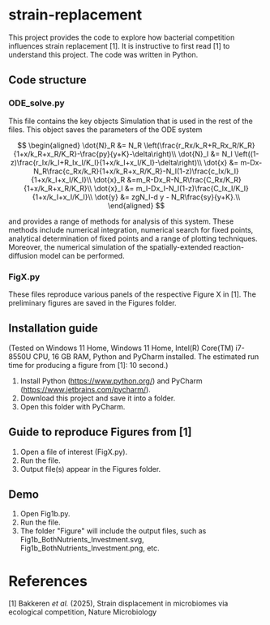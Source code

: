 # strain-replacement
This project provides the code to explore how bacterial competition influences strain replacement [1]. It is instructive to first read [1] to understand this project. The code was written in Python.

## Code structure
### ODE_solve.py
This file contains the key objects Simulation that is used in the rest of the files. This object saves the parameters of the ODE system

$$
\begin{aligned}
\dot{N}_R &= N_R \left(\frac{r_Rx/k_R+R_Rx_R/K_R}{1+x/k_R+x_R/K_R}-\frac{py}{y+K}-\delta\right)\\
    \dot{N}_I &= N_I \left((1-z)\frac{r_Ix/k_I+R_Ix_I/K_I}{1+x/k_I+x_I/K_I}-\delta\right)\\
    \dot{x} &= m-Dx-N_R\frac{c_Rx/k_R}{1+x/k_R+x_R/K_R}-N_I(1-z)\frac{c_Ix/k_I}{1+x/k_I+x_I/K_I}\\
    \dot{x}_R &=m_R-Dx_R-N_R\frac{C_Rx/K_R}{1+x/k_R+x_R/K_R}\\
    \dot{x}_I &= m_I-Dx_I-N_I(1-z)\frac{C_Ix_I/K_I}{1+x/k_I+x_I/K_I}\\
    \dot{y} &= zgN_I-d y - N_R\frac{sy}{y+K}.\\
\end{aligned}
$$

and provides a range of methods for analysis of this system. These methods include numerical integration, numerical search for fixed points, analytical determination of fixed points and a range of plotting techniques. Moreover, the numerical simulation of the spatially-extended reaction-diffusion model can be performed.


### FigX.py
These files reproduce various panels of the respective Figure X in [1]. The preliminary figures are saved in the Figures folder.

## Installation guide
(Tested on Windows 11 Home, Windows 11 Home, Intel(R) Core(TM) i7-8550U CPU, 16 GB RAM, Python and PyCharm installed. The estimated run time for producing a figure from [1]: 10 second.)
1) Install Python (https://www.python.org/) and PyCharm (https://www.jetbrains.com/pycharm/).
2) Download this project and save it into a folder.
3) Open this folder with PyCharm.

## Guide to reproduce Figures from [1]
1) Open a file of interest (FigX.py).
2) Run the file.
3) Output file(s) appear in the Figures folder.

## Demo
1) Open Fig1b.py.
2) Run the file.
3) The folder "Figure" will include the output files, such as Fig1b_BothNutrients_Investment.svg, Fig1b_BothNutrients_Investment.png, etc.

# References
[1] Bakkeren *et al.* (2025), Strain displacement in microbiomes via ecological competition, Nature Microbiology
